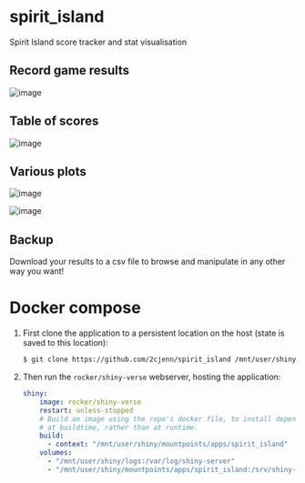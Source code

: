 # spirit_island
Spirit Island score tracker and stat visualisation

## Record game results

![image](https://user-images.githubusercontent.com/17723393/224838456-ea3ad8c0-b048-42d4-8648-9f3b777e617d.png)

## Table of scores

![image](https://user-images.githubusercontent.com/17723393/224838480-b252d439-31bb-456c-979f-662e2295fbfa.png)

## Various plots

![image](https://user-images.githubusercontent.com/17723393/224838522-879dace2-5f89-4483-ab1a-fc17b30479c4.png)

![image](https://user-images.githubusercontent.com/17723393/224838585-2fc6d7cb-0afa-46a1-aa60-9c6fcd093c4f.png)

## Backup

Download your results to a csv file to browse and manipulate in any other way you want!

# Docker compose

1. First clone the application to a persistent location on the host (state is saved to this location):

   ```sh
   $ git clone https://github.com/2cjenn/spirit_island /mnt/user/shiny/mountponts/apps/spirit_island
   ```

1. Then run the `rocker/shiny-verse` webserver, hosting the application:

    ```yaml
    shiny:
        image: rocker/shiny-verse
        restart: unless-stopped
        # Build an image using the repo's docker file, to install dependencies all at once
        # at buildtime, rather than at runtime.
        build:
          - context: "/mnt/user/shiny/mountpoints/apps/spirit_island"
        volumes:
          - "/mnt/user/shiny/logs:/var/log/shiny-server"
          - "/mnt/user/shiny/mountpoints/apps/spirit_island:/srv/shiny-server/spirit_island"
    ```
